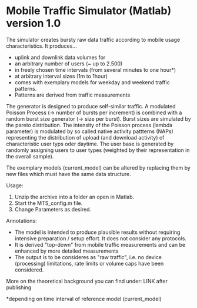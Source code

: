 # Mobile Traffic Simulator (Matlab) version 1.0
The simulator creates bursty raw data traffic according to mobile usage characteristics. It produces... 
- uplink and downlink data volumes for 
- an arbitrary number of users (~ up to 2.500) 
- in freely chosen time intervals (from several minutes to one hour*)
- at arbitrary interval sizes (1m to 1hour)
- comes with exemplary models for weekday and weekend traffic patterns.
- Patterns are derived from traffic measurements 

The generator is designed to produce self-similar traffic. A modulated Poisson Process  (-> number of bursts per increment) is combined with a random burst size generator (-> size per burst). Burst sizes are simulated by the pareto distribution. The intensity of the Poisson process (lambda parameter) is modulated by so called native activity pattterns (NAPs) representing the distribution of upload (and download activity) of characteristic user typs oder daytime. The user base is generated by randomly assigning users to user types (weighted by their representation in the overall sample).

The exemplary models (current_model) can be altered by replacing them by new files which must have the same data structure.

Usage:
1. Unzip the archive into a folder an open in Matlab.
2. Start the MTS_config.m file.
3. Change Parameters as desired.

Annotations:
- The model is intended to produce plausible results without requiring intensive preparation / setup effort. It does not consider any protocols.
- It is derived "top-down" from mobile traffic measurements and can be enhanced by more detailed measurements 
- The output is to be consideres as "raw traffic", i.e. no device (processing) limitations, rate limits or volume caps have been considered. 

More on the theoretical background you can find under: LINK after publishing 

*depending on time interval of reference model (current_model)

